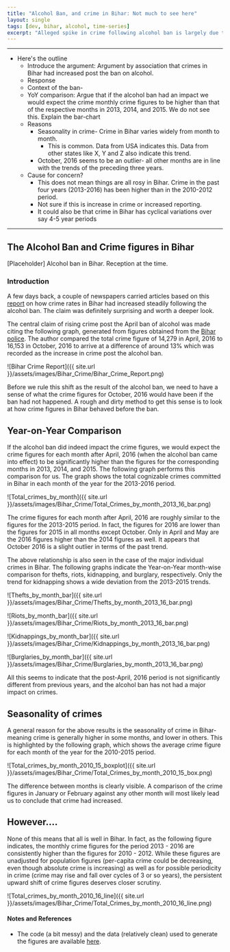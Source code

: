 ```yaml
---
title: "Alcohol Ban, and crime in Bihar: Not much to see here"
layout: single
tags: [dev, bihar, alcohol, time-series]
excerpt: "Alleged spike in crime following alcohol ban is largely due to seasonality in crime figures."
---
```

---
- Here's the outline
    + Introduce the argument: Argument by association that crimes in Bihar had increased post the ban on alcohol.
    + Response
    + Context of the ban-
    + YoY comparison: Argue that if the alcohol ban had an impact we would expect the crime monthly crime figures to be higher than that of the respective months in 2013, 2014, and 2015. We do not see this. Explain the bar-chart
    + Reasons
        * Seasonality in crime- Crime in Bihar varies widely from month to month. 
            - This is common. Data from USA indicates this. Data from other states like X, Y and Z also indicate this trend.
        * October, 2016 seems to be an outlier- all other months are in line with the trends of the preceding three years.
    + Cause for concern?
        * This does not mean things are all rosy in Bihar. Crime in the past four years (2013-2016) has been higher than in the 2010-2012 period.
        * Not sure if this is increase in crime or increased reporting.
        * It could also be that crime in Bihar has cyclical variations over say 4-5 year periods



---

## The Alcohol Ban and Crime figures in Bihar

[Placeholder] Alcohol ban in Bihar. Reception at the time. 

### Introduction
A few days back, a couple of newspapers carried articles based on this [report](http://www.indiaspend.com/cover-story/270-days-after-bihar-liquor-ban-major-crimes-up-13-40759) on how crime rates in Bihar had increased steadily following the alcohol ban. The claim was definitely surprising and worth a deeper look.

The central claim of rising crime post the April ban of alcohol was made citing the following graph, generated from figures obtained from the [Bihar police](http://biharpolice.bih.nic.in/menuhome/crime-in-bihar.html). The author compared the total crime figure of 14,279 in April, 2016 to 16,153 in October, 2016 to arrive at a difference of around 13% which was recorded as the increase in crime post the alcohol ban.

![Bihar Crime Report]({{ site.url }}/assets/images/Bihar_Crime/Bihar_Crime_Report.png)

Before we rule this shift as the result of the alcohol ban, we need to have a sense of what the crime figures for October, 2016 would have been if the ban had not happened. A rough and dirty method to get this sense is to look at how crime figures in Bihar behaved before the ban.

## Year-on-Year Comparison
If the alcohol ban did indeed impact the crime figures, we would expect the crime figures for each month after April, 2016 (when the alcohol ban came into effect) to be significantly higher than the figures for the corresponding months in 2013, 2014, and 2015. The following graph performs this comparison for us. The graph shows the total cognizable crimes committed in Bihar in each month of the year for the 2013-2016 period.

![Total_crimes_by_month]({{ site.url }}/assets/images/Bihar_Crime/Total_Crimes_by_month_2013_16_bar.png)

The crime figures for each month after April, 2016 are roughly similar to the figures for the 2013-2015 period. In fact, the figures for 2016 are lower than the figures for 2015 in all months except October. Only in April and May are the 2016 figures higher than the 2014 figures as well. It appears that October 2016 is a slight outlier in terms of the past trend.

The above relationship is also seen in the case of the major individual crimes in Bihar. The following graphs indicate the Year-on-Year month-wise comparison for thefts, riots, kidnapping, and burglary, respectively. Only the trend for kidnapping shows a wide deviation from the 2013-2015 trends.

![Thefts_by_month_bar]({{ site.url }}/assets/images/Bihar_Crime/Thefts_by_month_2013_16_bar.png)

![Riots_by_month_bar]({{ site.url }}/assets/images/Bihar_Crime/Riots_by_month_2013_16_bar.png)

![Kidnappings_by_month_bar]({{ site.url }}/assets/images/Bihar_Crime/Kidnappings_by_month_2013_16_bar.png)

![Burglaries_by_month_bar]({{ site.url }}/assets/images/Bihar_Crime/Burglaries_by_month_2013_16_bar.png)

All this seems to indicate that the post-April, 2016 period is not significantly different from previous years, and the alcohol ban has not had a major impact on crimes.

## Seasonality of crimes
A general reason for the above results is the seasonality of crime in Bihar- meaning crime is generally higher in some months, and lower in others. This is highlighted by the following graph, which shows the average crime figure for each month of the year for the 2010-2015 period.

![Total_crimes_by_month_2010_15_boxplot]({{ site.url }}/assets/images/Bihar_Crime/Total_Crimes_by_month_2010_15_box.png)

The difference between months is clearly visible. A comparison of the crime figures in January or February against any other month will most likely lead us to conclude that crime had increased.

## However....
None of this means that all is well in Bihar. In fact, as the following figure indicates, the monthly crime figures for the period 2013 - 2016 are consistently higher than the figures for 2010 - 2012. While these figures are unadjusted for population figures (per-capita crime could be decreasing, even though absolute crime is increasing) as well as for possible periodicity in crime (crime may rise and fall over cycles of 3 or so years), the persistent upward shift of crime figures deserves closer scrutiny.

![Total_crimes_by_month_2010_16_line]({{ site.url }}/assets/images/Bihar_Crime/Total_Crimes_by_month_2010_16_line.png)

#### Notes and References
- The code (a bit messy) and the data (relatively clean) used to generate the figures are available [here]().

